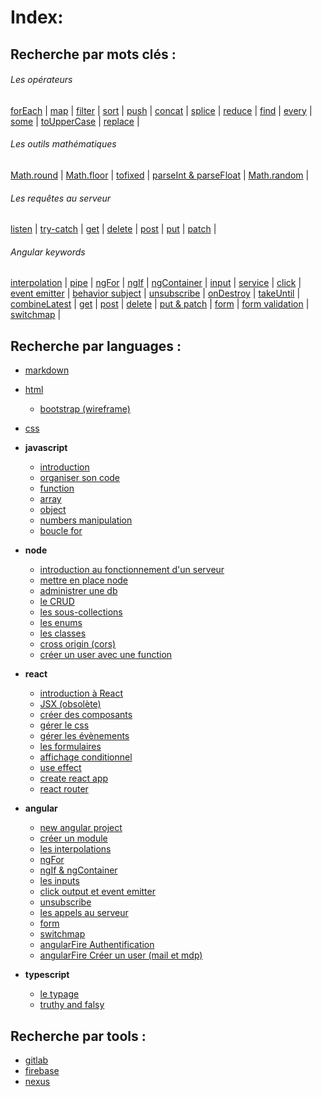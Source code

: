# Index:

## Recherche par mots clés :

###### Les opérateurs

[forEach](https://gitlab.com/olivier_portal/mes-cours/-/blob/master/Languages/javascript/04-array.md#foreach) | 
[map](https://gitlab.com/olivier_portal/mes-cours/-/blob/master/Languages/javascript/04-array.md#map)  | 
[filter](https://gitlab.com/olivier_portal/mes-cours/-/blob/master/Languages/javascript/04-array.md#filter) | 
[sort](https://gitlab.com/olivier_portal/mes-cours/-/blob/master/Languages/javascript/04-array.md#sort) | 
[push](https://gitlab.com/olivier_portal/mes-cours/-/blob/master/Languages/javascript/04-array.md#push) | 
[concat](https://gitlab.com/olivier_portal/mes-cours/-/blob/master/Languages/javascript/04-array.md#concat) | 
[splice](https://gitlab.com/olivier_portal/mes-cours/-/blob/master/Languages/javascript/04-array.md#splice) | 
[reduce](https://gitlab.com/olivier_portal/mes-cours/-/blob/master/Languages/javascript/04-array.md#reduce) | 
[find](https://gitlab.com/olivier_portal/mes-cours/-/blob/master/Languages/javascript/04-array.md#find) | 
[every](https://gitlab.com/olivier_portal/mes-cours/-/blob/master/Languages/javascript/04-array.md#every) | 
[some](https://gitlab.com/olivier_portal/mes-cours/-/blob/master/Languages/javascript/04-array.md#some) | 
[toUpperCase](https://gitlab.com/olivier_portal/mes-cours/-/blob/master/Languages/javascript/04-array.md#touppercase) | 
[replace](https://gitlab.com/olivier_portal/mes-cours/-/blob/master/Languages/javascript/04-array.md#replace) | 

###### Les outils mathématiques

[Math.round](https://gitlab.com/olivier_portal/mes-cours/-/blob/master/Languages/javascript/06-numbers%20manipulation.md#mathround) | 
[Math.floor](https://gitlab.com/olivier_portal/mes-cours/-/blob/master/Languages/javascript/06-numbers%20manipulation.md#mathfloor) | 
[tofixed](https://gitlab.com/olivier_portal/mes-cours/-/blob/master/Languages/javascript/06-numbers%20manipulation.md#tofixed) | 
[parseInt & parseFloat](https://gitlab.com/olivier_portal/mes-cours/-/blob/master/Languages/javascript/06-numbers%20manipulation.md#parseint-et-parsefloat) | 
[Math.random](https://gitlab.com/olivier_portal/mes-cours/-/blob/master/Languages/javascript/06-numbers%20manipulation.md#mathrandom) | 

###### Les requêtes au serveur

[listen](https://gitlab.com/olivier_portal/mes-cours/-/blob/master/Languages/node/02-mettre%20en%20place%20node.md#ecouter-le-serveur) | 
[try-catch](https://gitlab.com/olivier_portal/mes-cours/-/blob/master/Languages/node/04-le%20crud.md#try-catch) | 
[get](https://gitlab.com/olivier_portal/mes-cours/-/blob/master/Languages/node/04-le%20crud.md#get) | 
[delete](https://gitlab.com/olivier_portal/mes-cours/-/blob/master/Languages/node/04-le%20crud.md#delete) | 
[post](https://gitlab.com/olivier_portal/mes-cours/-/blob/master/Languages/node/04-le%20crud.md#post) | 
[put](https://gitlab.com/olivier_portal/mes-cours/-/blob/master/Languages/node/04-le%20crud.md#put) | 
[patch](https://gitlab.com/olivier_portal/mes-cours/-/blob/master/Languages/node/04-le%20crud.md#patch) | 

###### Angular keywords

[interpolation](https://gitlab.com/olivier_portal/mes-cours/-/blob/master/Languages/angular/03-interpolations.md#interpolations) | 
[pipe](https://gitlab.com/olivier_portal/mes-cours/-/blob/master/Languages/angular/03-interpolations.md#les-pipes) | 
[ngFor](https://gitlab.com/olivier_portal/mes-cours/-/blob/master/Languages/angular/04-ng%20for.md#ng-for) | 
[ngIf](https://gitlab.com/olivier_portal/mes-cours/-/blob/master/Languages/angular/05-ng%20if%20et%20ng%20container.md#ngif) | 
[ngContainer](https://gitlab.com/olivier_portal/mes-cours/-/blob/master/Languages/angular/05-ng%20if%20et%20ng%20container.md#ngcontainer) | 
[input](https://gitlab.com/olivier_portal/mes-cours/-/blob/master/Languages/angular/06-les%20inputs.md#input) | 
[service](https://gitlab.com/olivier_portal/mes-cours/-/blob/master/Languages/angular/06-les%20inputs.md#les-services) | 
[click](https://gitlab.com/olivier_portal/mes-cours/-/blob/master/Languages/angular/07-click%20output%20et%20event%20emitter.md#cr%C3%A9er-un-click) | 
[event emitter](https://gitlab.com/olivier_portal/mes-cours/-/blob/master/Languages/angular/07-click%20output%20et%20event%20emitter.md#event-emitter) | 
[behavior subject](https://gitlab.com/olivier_portal/mes-cours/-/blob/master/Languages/angular/07-click%20output%20et%20event%20emitter.md#behavior-subject) | 
[unsubscribe](https://gitlab.com/olivier_portal/mes-cours/-/blob/master/Languages/angular/08-unsubscribe.md#unsubscribe) | 
[onDestroy](https://gitlab.com/olivier_portal/mes-cours/-/blob/master/Languages/angular/08-unsubscribe.md#ondestroy) | 
[takeUntil](https://gitlab.com/olivier_portal/mes-cours/-/blob/master/Languages/angular/08-unsubscribe.md#take-until) | 
[combineLatest](https://gitlab.com/olivier_portal/mes-cours/-/blob/master/Languages/angular/09-les%20appels%20au%20serveur.md#combinelatest) | 
[get](https://gitlab.com/olivier_portal/mes-cours/-/blob/master/Languages/angular/09-les%20appels%20au%20serveur.md#angular-get) | 
[post](https://gitlab.com/olivier_portal/mes-cours/-/blob/master/Languages/angular/09-les%20appels%20au%20serveur.md#post) | 
[delete](https://gitlab.com/olivier_portal/mes-cours/-/blob/master/Languages/angular/09-les%20appels%20au%20serveur.md#delete) | 
[put & patch](https://gitlab.com/olivier_portal/mes-cours/-/blob/master/Languages/angular/09-les%20appels%20au%20serveur.md#put-patch) | 
[form](https://gitlab.com/olivier_portal/mes-cours/-/blob/master/Languages/angular/10-form.md) | 
[form validation](https://gitlab.com/olivier_portal/mes-cours/-/blob/master/Languages/angular/10-form.md#form-validation) | 
[switchmap](https://gitlab.com/olivier_portal/mes-cours/-/blob/master/Languages/angular/11-switchmap.md) | 


## Recherche par languages :

* [markdown](https://gitlab.com/olivier_portal/mes-cours/-/blob/master/Languages/markdown/markdown.md)

* [html](https://gitlab.com/olivier_portal/mes-cours/-/blob/master/Languages/html/html.md)
    * [bootstrap (wireframe)](https://gitlab.com/olivier_portal/mes-cours/-/blob/master/Languages/html/Bootstrap.md)
    
    
* [css](https://gitlab.com/olivier_portal/mes-cours/-/blob/master/Languages/css/css.md)

* **javascript**
    * [introduction](https://gitlab.com/olivier_portal/mes-cours/-/blob/master/Languages/javascript/01-introduction.md)
    * [organiser son code](https://gitlab.com/olivier_portal/mes-cours/-/blob/master/Languages/javascript/02-organiser%20son%20code.md)
    * [function](https://gitlab.com/olivier_portal/mes-cours/-/blob/master/Languages/javascript/03-function.md)
    * [array](https://gitlab.com/olivier_portal/mes-cours/-/blob/master/Languages/javascript/04-array.md)
    * [object](https://gitlab.com/olivier_portal/mes-cours/-/blob/master/Languages/javascript/05-object.md)
    * [numbers manipulation](https://gitlab.com/olivier_portal/mes-cours/-/blob/master/Languages/javascript/06-numbers%20manipulation.md)
    * [boucle for](https://gitlab.com/olivier_portal/mes-cours/-/blob/master/Languages/javascript/07-boucle%20for.md)
    
* **node**
     * [introduction au fonctionnement d'un serveur](https://gitlab.com/olivier_portal/mes-cours/-/blob/master/Languages/node/01-introduction%20fonctionnement%20d'un%20serveur.md)
     * [mettre en place node](https://gitlab.com/olivier_portal/mes-cours/-/blob/master/Languages/node/02-mettre%20en%20place%20node.md)
     * [administrer une db](https://gitlab.com/olivier_portal/mes-cours/-/blob/master/Languages/node/03-administrer%20une%20base%20de%20donn%C3%A9es.md)
     * [le CRUD](https://gitlab.com/olivier_portal/mes-cours/-/blob/master/Languages/node/04-le%20crud.md)
     * [les sous-collections](https://gitlab.com/olivier_portal/mes-cours/-/blob/master/Languages/node/05-les%20sous%20collections.md)
     * [les enums](https://gitlab.com/olivier_portal/mes-cours/-/blob/master/Languages/node/06-les%20enums.md#pourquoi-les-%C3%A9num%C3%A9rations-?)
     * [les classes](https://gitlab.com/olivier_portal/mes-cours/-/blob/master/Languages/node/07-les%20classes.md)
     * [cross origin (cors)](https://gitlab.com/olivier_portal/mes-cours/-/blob/master/Languages/node/08-cross%20origin%20(cors).md)
     * [créer un user avec une function](https://gitlab.com/olivier_portal/mes-cours/-/blob/master/Languages/node/09-Cr%C3%A9er%20un%20user%20avecune%20function.md)
     
* **react**
    * [introduction à React](https://gitlab.com/olivier_portal/mes-cours/-/blob/master/Languages/react/01-introduction%20%C3%A0%20React.md)
    * [JSX (obsolète)](https://gitlab.com/olivier_portal/mes-cours/-/blob/master/Languages/react/02-JSX.md)
    * [créer des composants](https://gitlab.com/olivier_portal/mes-cours/-/blob/master/Languages/react/03-cr%C3%A9er%20des%20composants.md)
    * [gérer le css](https://gitlab.com/olivier_portal/mes-cours/-/blob/master/Languages/react/04-g%C3%A9rer%20le%20css.md)
    * [gérer les évènements](https://gitlab.com/olivier_portal/mes-cours/-/blob/master/Languages/react/05-g%C3%A9rer%20les%20%C3%A9v%C3%A8nements.md)
    * [les formulaires](https://gitlab.com/olivier_portal/mes-cours/-/blob/master/Languages/react/06-les%20formulaires.md)
    * [affichage conditionnel](https://gitlab.com/olivier_portal/mes-cours/-/blob/master/Languages/react/07-affichage%20conditionnel.md)
    * [use effect](https://gitlab.com/olivier_portal/mes-cours/-/blob/master/Languages/react/08-use%20effect.md)
    * [create react app](https://gitlab.com/olivier_portal/mes-cours/-/blob/master/Languages/react/09-create%20react%20app.md)
    * [react router](https://gitlab.com/olivier_portal/mes-cours/-/blob/master/Languages/react/10-react%20router.md)

* **angular**
    * [new angular project](https://gitlab.com/olivier_portal/mes-cours/-/blob/master/Languages/angular/01-new%20angular%20project.md)
    * [créer un module](https://gitlab.com/olivier_portal/mes-cours/-/blob/master/Languages/angular/02-cr%C3%A9er%20un%20module.md)
    * [les interpolations](https://gitlab.com/olivier_portal/mes-cours/-/blob/master/Languages/angular/03-interpolations.md)
    * [ngFor](https://gitlab.com/olivier_portal/mes-cours/-/blob/master/Languages/angular/04-ng%20for.md)
    * [ngIf & ngContainer](https://gitlab.com/olivier_portal/mes-cours/-/blob/master/Languages/angular/05-ng%20if%20et%20ng%20container.md)
    * [les inputs](https://gitlab.com/olivier_portal/mes-cours/-/blob/master/Languages/angular/06-les%20inputs.md)
    * [click output et event emitter](https://gitlab.com/olivier_portal/mes-cours/-/blob/master/Languages/angular/07-click%20output%20et%20event%20emitter.md)
    * [unsubscribe](https://gitlab.com/olivier_portal/mes-cours/-/blob/master/Languages/angular/08-unsubscribe.md)
    * [les appels au serveur](https://gitlab.com/olivier_portal/mes-cours/-/blob/master/Languages/angular/09-les%20appels%20au%20serveur.md)
    * [form](https://gitlab.com/olivier_portal/mes-cours/-/blob/master/Languages/angular/10-form.md)
    * [switchmap](https://gitlab.com/olivier_portal/mes-cours/-/blob/master/Languages/angular/11-switchmap.md)
    * [angularFire Authentification](https://gitlab.com/olivier_portal/mes-cours/-/blob/master/Languages/angular/12-angularFire%20Authentifcation.md)
    * [angularFire Créer un user (mail et mdp)](https://gitlab.com/olivier_portal/mes-cours/-/blob/master/Languages/angular/13-angularFire%20cr%C3%A9er%20un%20user%20(mail%20et%20mdp).md)
     
* **typescript**
     * [le typage](https://gitlab.com/olivier_portal/mes-cours/-/blob/master/Languages/typescript/01-Le%20typage.md)
     * [truthy and falsy](https://gitlab.com/olivier_portal/mes-cours/-/blob/master/Languages/typescript/02-truthy%20and%20falsy.md)

## Recherche par tools :

* [gitlab](https://gitlab.com/olivier_portal/mes-cours/-/blob/master/tools/git/Gitlab.md)
* [firebase](https://gitlab.com/olivier_portal/mes-cours/-/blob/master/tools/firebase/firebase.md)
* [nexus](https://gitlab.com/olivier_portal/mes-cours/-/blob/master/tools/nexus/configurer%20un%20nexus%20perso.md)
